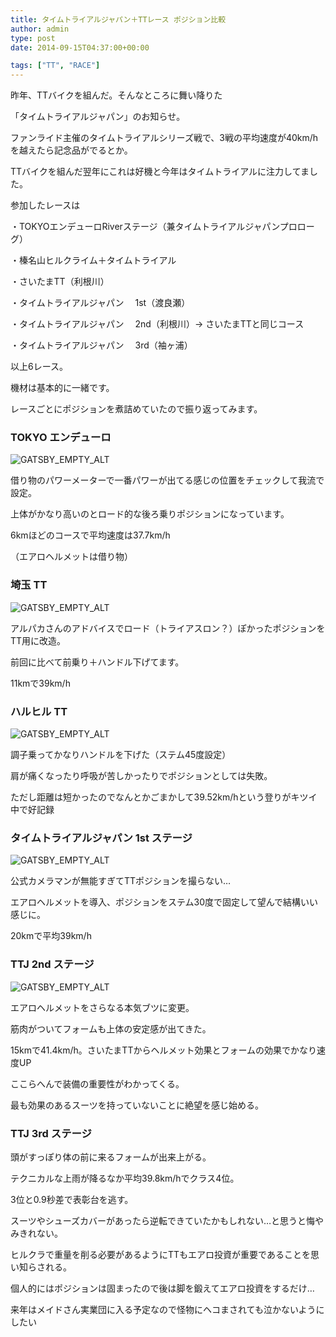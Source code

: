 ```yaml
---
title: タイムトライアルジャパン＋TTレース ポジション比較
author: admin
type: post
date: 2014-09-15T04:37:00+00:00

tags: ["TT", "RACE"]
---
```


昨年、TTバイクを組んだ。そんなところに舞い降りた

「タイムトライアルジャパン」のお知らせ。

ファンライド主催のタイムトライアルシリーズ戦で、3戦の平均速度が40km/hを越えたら記念品がでるとか。

TTバイクを組んだ翌年にこれは好機と今年はタイムトライアルに注力してました。

参加したレースは

・TOKYOエンデューロRiverステージ（兼タイムトライアルジャパンプロローグ）

・榛名山ヒルクライム＋タイムトライアル

・さいたまTT（利根川）

・タイムトライアルジャパン　 1st（渡良瀬）

・タイムトライアルジャパン　 2nd（利根川）→ さいたまTTと同じコース

・タイムトライアルジャパン　 3rd（袖ヶ浦）

以上6レース。

機材は基本的に一緒です。

レースごとにポジションを煮詰めていたので振り返ってみます。

### TOKYO エンデューロ

![GATSBY_EMPTY_ALT](3.png)

借り物のパワーメーターで一番パワーが出てる感じの位置をチェックして我流で設定。

上体がかなり高いのとロード的な後ろ乗りポジションになっています。

6kmほどのコースで平均速度は37.7km/h

（エアロヘルメットは借り物）

### 埼玉 TT

![GATSBY_EMPTY_ALT](203493791_org.v1399977626.jpg)

アルパカさんのアドバイスでロード（トライアスロン？）ぽかったポジションをTT用に改造。

前回に比べて前乗り＋ハンドル下げてます。

11kmで39km/h

### ハルヒル TT

![GATSBY_EMPTY_ALT](15.png)

調子乗ってかなりハンドルを下げた（ステム45度設定）

肩が痛くなったり呼吸が苦しかったりでポジションとしては失敗。

ただし距離は短かったのでなんとかごまかして39.52km/hという登りがキツイ中で好記録

### タイムトライアルジャパン 1st ステージ

![GATSBY_EMPTY_ALT](6.png)

公式カメラマンが無能すぎてTTポジションを撮らない…

エアロヘルメットを導入、ポジションをステム30度で固定して望んで結構いい感じに。

20kmで平均39km/h

### TTJ 2nd ステージ

![GATSBY_EMPTY_ALT](DSC05961.jpg)

エアロヘルメットをさらなる本気ブツに変更。

筋肉がついてフォームも上体の安定感が出てきた。

15kmで41.4km/h。さいたまTTからヘルメット効果とフォームの効果でかなり速度UP

ここらへんで装備の重要性がわかってくる。

最も効果のあるスーツを持っていないことに絶望を感じ始める。

### TTJ 3rd ステージ

頭がすっぽり体の前に来るフォームが出来上がる。

テクニカルな上雨が降るなか平均39.8km/hでクラス4位。

3位と0.9秒差で表彰台を逃す。

スーツやシューズカバーがあったら逆転できていたかもしれない…と思うと悔やみきれない。

ヒルクラで重量を削る必要があるようにTTもエアロ投資が重要であることを思い知らされる。

個人的にはポジションは固まったので後は脚を鍛えてエアロ投資をするだけ…

来年はメイドさん実業団に入る予定なので怪物にヘコまされても泣かないようにしたい
